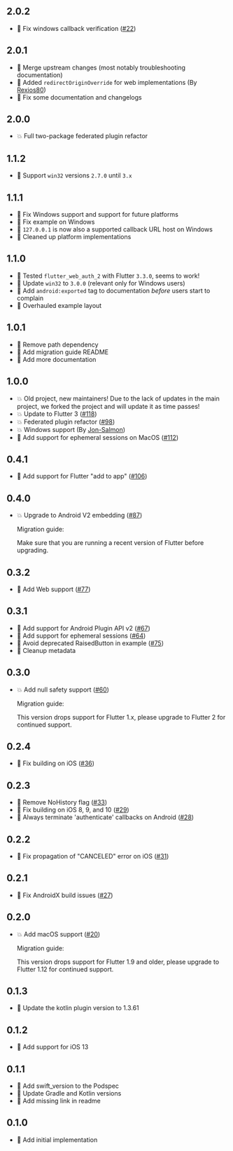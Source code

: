  ## 2.0.2

- 🐛 Fix windows callback verification ([#22](https://github.com/ThexXTURBOXx/flutter_web_auth_2/issues/22))

## 2.0.1

- 🌹 Merge upstream changes (most notably troubleshooting documentation)
- 🌹 Added `redirectOriginOverride` for web implementations (By [Rexios80](https://github.com/Rexios80))
- 🌹 Fix some documentation and changelogs

## 2.0.0

- 💥 Full two-package federated plugin refactor

## 1.1.2

- 🌹 Support `win32` versions `2.7.0` until `3.x`

## 1.1.1

- 🐛 Fix Windows support and support for future platforms
- 🐛 Fix example on Windows
- 🌹 `127.0.0.1` is now also a supported callback URL host on Windows
- 🌹 Cleaned up platform implementations

## 1.1.0

- 🌹 Tested `flutter_web_auth_2` with Flutter `3.3.0`, seems to work!
- 🌹 Update `win32` to `3.0.0` (relevant only for Windows users)
- 🌹 Add `android:exported` tag to documentation *before* users start to complain
- 🌹 Overhauled example layout

## 1.0.1

- 🐛 Remove path dependency
- 🌹 Add migration guide README
- 🌹 Add more documentation

## 1.0.0

- 💥 Old project, new maintainers! Due to the lack of updates in the main project, we forked the project and will update it as time passes!
- 💥 Update to Flutter 3 ([#118](https://github.com/LinusU/flutter_web_auth/pull/118))
- 💥 Federated plugin refactor ([#98](https://github.com/LinusU/flutter_web_auth/pull/98))
- 💥 Windows support (By [Jon-Salmon](https://github.com/Jon-Salmon/flutter_web_auth/tree/windows-implementation))
- 🎉 Add support for ephemeral sessions on MacOS ([#112](https://github.com/LinusU/flutter_web_auth/pull/112))

## 0.4.1

- 🎉 Add support for Flutter "add to app" ([#106](https://github.com/LinusU/flutter_web_auth/pull/106))

## 0.4.0

- 💥 Upgrade to Android V2 embedding ([#87](https://github.com/LinusU/flutter_web_auth/pull/87))

  Migration guide:

  Make sure that you are running a recent version of Flutter before upgrading.

## 0.3.2

- 🎉 Add Web support ([#77](https://github.com/LinusU/flutter_web_auth/pull/77))

## 0.3.1

- 🎉 Add support for Android Plugin API v2 ([#67](https://github.com/LinusU/flutter_web_auth/pull/67))
- 🎉 Add support for ephemeral sessions ([#64](https://github.com/LinusU/flutter_web_auth/pull/64))
- 🌹 Avoid deprecated RaisedButton in example ([#75](https://github.com/LinusU/flutter_web_auth/pull/75))
- 🌹 Cleanup metadata

## 0.3.0

- 💥 Add null safety support ([#60](https://github.com/LinusU/flutter_web_auth/pull/60))

  Migration guide:

  This version drops support for Flutter 1.x, please upgrade to Flutter 2 for continued support.

## 0.2.4

- 🐛 Fix building on iOS ([#36](https://github.com/LinusU/flutter_web_auth/pull/36))

## 0.2.3

- 🐛 Remove NoHistory flag ([#33](https://github.com/LinusU/flutter_web_auth/pull/33))
- 🐛 Fix building on iOS 8, 9, and 10 ([#29](https://github.com/LinusU/flutter_web_auth/pull/29))
- 🐛 Always terminate 'authenticate' callbacks on Android ([#28](https://github.com/LinusU/flutter_web_auth/pull/28))

## 0.2.2

- 🐛 Fix propagation of "CANCELED" error on iOS ([#31](https://github.com/LinusU/flutter_web_auth/pull/31))

## 0.2.1

- 🐛 Fix AndroidX build issues ([#27](https://github.com/LinusU/flutter_web_auth/pull/27))

## 0.2.0

- 💥 Add macOS support ([#20](https://github.com/LinusU/flutter_web_auth/pull/20))

  Migration guide:

  This version drops support for Flutter 1.9 and older, please upgrade to Flutter 1.12 for continued support.

## 0.1.3

- 🎉 Update the kotlin plugin version to 1.3.61

## 0.1.2

- 🎉 Add support for iOS 13

## 0.1.1

- 🐛 Add swift_version to the Podspec
- 🐛 Update Gradle and Kotlin versions
- 🐛 Add missing link in readme

## 0.1.0

- 🎉 Add initial implementation
